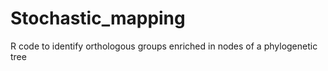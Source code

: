 # Stochastic_mapping
R code to identify orthologous groups enriched in nodes of a phylogenetic tree
